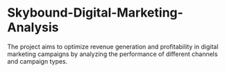 # Skybound-Digital-Marketing-Analysis
The project aims to optimize revenue generation and profitability in digital marketing campaigns by analyzing the performance of different channels and campaign types.

